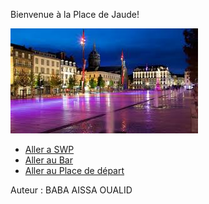 
Bienvenue à la Place de Jaude!

![](jaude.jpg)


- [Aller a SWP](ishak_sadallah_SWP.md)
- [Aller au Bar](failler_owen_bar.md)
- [Aller au Place de départ](index.md)

Auteur : BABA AISSA OUALID
